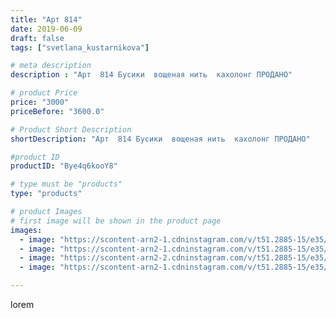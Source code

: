 ```yaml
---
title: "Арт 814"
date: 2019-06-09
draft: false
tags: ["svetlana_kustarnikova"]

# meta description
description : "Арт  814 Бусики  вощеная нить  кахолонг ПРОДАНО"

# product Price
price: "3000"
priceBefore: "3600.0"

# Product Short Description
shortDescription: "Арт  814 Бусики  вощеная нить  кахолонг ПРОДАНО"

#product ID
productID: "Bye4q6kooY8"

# type must be "products"
type: "products"

# product Images
# first image will be shown in the product page
images:
  - image: "https://scontent-arn2-1.cdninstagram.com/v/t51.2885-15/e35/61719346_387026648576149_1716741740726626509_n.jpg?se=8&tp=1&_nc_ht=scontent-arn2-1.cdninstagram.com&_nc_cat=101&_nc_ohc=Wvu8WOA5P1IAX9p1Vcx&ccb=7-4&oh=7e4a92ee373f21159bbf80cc1c8da3a7&oe=60814137&ig_cache_key=MjA2MjMzNDg5NDI0MTA4NjgxOA%3D%3D.2-ccb7-4"
  - image: "https://scontent-arn2-1.cdninstagram.com/v/t51.2885-15/e35/61077349_2477491692301346_826494976616481310_n.jpg?se=8&tp=1&_nc_ht=scontent-arn2-1.cdninstagram.com&_nc_cat=102&_nc_ohc=JcF1PM4osioAX90TlY2&ccb=7-4&oh=45f49d4684323a1e466c51de099747db&oe=60851DF8&ig_cache_key=MjA2MjMzNDg5NDIzMjY0MDI1NQ%3D%3D.2-ccb7-4"
  - image: "https://scontent-arn2-2.cdninstagram.com/v/t51.2885-15/e35/61994012_479558512816304_3395161368406684201_n.jpg?se=8&tp=1&_nc_ht=scontent-arn2-2.cdninstagram.com&_nc_cat=108&_nc_ohc=WZPiz0O6eYEAX86tfSH&ccb=7-4&oh=e0e1fccc669febd61717d53908557b52&oe=6082541D&ig_cache_key=MjA2MjMzNDg5NDI0OTUyMDUzMQ%3D%3D.2-ccb7-4"
  - image: "https://scontent-arn2-1.cdninstagram.com/v/t51.2885-15/e35/61866734_460829314744335_4940772272716495038_n.jpg?se=8&tp=1&_nc_ht=scontent-arn2-1.cdninstagram.com&_nc_cat=103&_nc_ohc=bo12QaCGE4oAX-0Ramd&ccb=7-4&oh=d365c82dea8d879642b98aa56cd51e54&oe=60837764&ig_cache_key=MjA2MjMzNDg5NDIyNDI1NDIwNg%3D%3D.2-ccb7-4"

---
```

lorem
